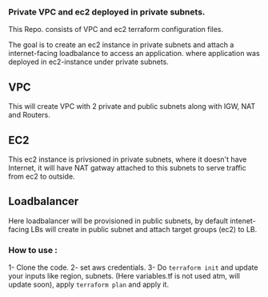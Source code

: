 ### Private VPC and ec2 deployed in private subnets. 

This Repo. consists of VPC and ec2 terraform configuration files.

The goal is to create an ec2 instance in private subnets and attach a internet-facing loadbalance to access an application.
where application was deployed in ec2-instance under private subnets.

## VPC 
This will create VPC with 2 private and public subnets along with IGW, NAT and Routers.

## EC2
This ec2 instance is privsioned in private subnets, where it doesn't have Internet, it will have NAT gatway attached to this subnets
to serve traffic from ec2 to outside. 
## Loadbalancer

Here loadbalancer will be provisioned in public subnets, by default intenet-facing LBs will create in public subnet and attach target groups (ec2) to LB.


### How to use :

1- Clone the code.
2- set aws credentials.
3- Do `terraform init` and update your inputs like region, subnets. (Here variables.tf is not used atm, will update soon), apply   `terraform plan` and apply it.
